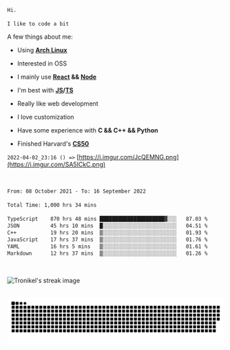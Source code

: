 ```
Hi.

I like to code a bit
```

A few things about me:

-   Using **[Arch Linux](https://archlinux.org/)**

-   Interested in OSS

-   I mainly use **[React](https://reactjs.org/) && [Node](https://nodejs.org/en/)**

-   I'm best with **[JS](https://www.javascript.com/)/[TS](https://www.typescriptlang.org/)**

-   Really like web development

-   I love customization

-   Have some experience with **C && C++ && Python**

-   Finished Harvard's **[CS50](https://cs50.harvard.edu)**

`2022-04-02_23:16 () =>` [https://i.imgur.com/JcQEMNG.png](https://i.imgur.com/SA5ICkC.png)

<br>

<!--START_SECTION:waka-->

```text
From: 08 October 2021 - To: 16 September 2022

Total Time: 1,000 hrs 34 mins

TypeScript    870 hrs 48 mins █████████████████████▓░░░   87.03 %
JSON          45 hrs 10 mins  █░░░░░░░░░░░░░░░░░░░░░░░░   04.51 %
C++           19 hrs 20 mins  ▒░░░░░░░░░░░░░░░░░░░░░░░░   01.93 %
JavaScript    17 hrs 37 mins  ▒░░░░░░░░░░░░░░░░░░░░░░░░   01.76 %
YAML          16 hrs 5 mins   ▒░░░░░░░░░░░░░░░░░░░░░░░░   01.61 %
Markdown      12 hrs 37 mins  ▒░░░░░░░░░░░░░░░░░░░░░░░░   01.26 %
```

<!--END_SECTION:waka-->

<br>

<p><img align="center" src="https://github-readme-streak-stats.herokuapp.com/?user=Tronikelis&theme=dark" alt="Tronikel's streak image" /></p>

<br>

<img title="" src="https://raw.githubusercontent.com/Tronikelis/Tronikelis/output/github-contribution-grid-snake.svg" alt="very cool snake thingey" data-align="left">
